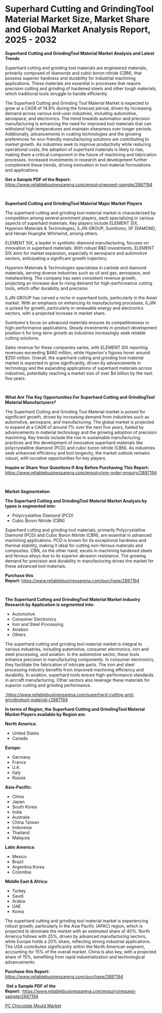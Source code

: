 <p><h1>Superhard Cutting and GrindingTool Material Market Size, Market Share and Global Market Analysis Report, 2025 - 2032</h1></p><p><strong>Superhard Cutting and GrindingTool Material Market Analysis and Latest Trends</strong></p>
<p><p>Superhard cutting and grinding tool materials are engineered materials, primarily composed of diamonds and cubic boron nitride (CBN), that possess superior hardness and durability for industrial machining applications. These materials are essential in processes that require precision cutting and grinding of hardened steels and other tough materials, which traditional tools struggle to handle efficiently.</p><p>The Superhard Cutting and Grinding Tool Material Market is expected to grow at a CAGR of 14.9% during the forecast period, driven by increasing demand across various end-user industries, including automotive, aerospace, and electronics. The trend towards automation and precision manufacturing is enhancing the need for improved tool materials that can withstand high temperatures and maintain sharpness over longer periods. Additionally, advancements in coating technologies and the growing preferences for eco-friendly manufacturing solutions are contributing to market growth. As industries seek to improve productivity while reducing operational costs, the adoption of superhard materials is likely to rise, making them a critical component in the future of machining and fabrication processes. Increased investments in research and development further complement these trends, driving innovation in tool material formulations and applications.</p></p>
<p><strong>Get a Sample PDF of the Report:&nbsp;</strong> <a href="https://www.reliablebusinessarena.com/enquiry/request-sample/2887194?utm_campaign=2991&utm_medium=2&utm_source=Github&utm_content=ia&utm_term=14032025&utm_id=superhard-cutting-and-grindingtool-material">https://www.reliablebusinessarena.com/enquiry/request-sample/2887194</a></p>
<p>&nbsp;</p>
<p><strong>Superhard Cutting and GrindingTool Material Major Market Players</strong></p>
<p><p>The superhard cutting and grinding tool material market is characterized by competition among several prominent players, each specializing in various aspects of superhard materials. Key players include ELEMENT SIX, Hyperion Materials & Technologies, ILJIN GROUP, Sumitomo, SF DIAMOND, and Henan Huanghe Whirlwind, among others.</p><p>ELEMENT SIX, a leader in synthetic diamond manufacturing, focuses on innovation in superhard materials. With robust R&D investments, ELEMENT SIX aims for market expansion, especially in aerospace and automotive sectors, anticipating a significant growth trajectory.</p><p>Hyperion Materials & Technologies specializes in carbide and diamond materials, serving diverse industries such as oil and gas, aerospace, and metalworking. The company has seen consistent revenue growth, projecting an increase due to rising demand for high-performance cutting tools, which offer durability and precision.</p><p>ILJIN GROUP has carved a niche in superhard tools, particularly in the Asian market. With an emphasis on enhancing its manufacturing processes, ILJIN is poised for growth, particularly in renewable energy and electronics sectors, with a projected increase in market share.</p><p>Sumitomo's focus on advanced materials ensures its competitiveness in high-performance applications. Steady investments in product development position it for long-term growth as industries increasingly seek reliable cutting solutions.</p><p>Sales revenue for these companies varies, with ELEMENT SIX reporting revenues exceeding $460 million, while Hyperion's figures hover around $250 million. Overall, the superhard cutting and grinding tool material market is expected to grow significantly, driven by advancements in technology and the expanding applications of superhard materials across industries, potentially reaching a market size of over $4 billion by the next five years.</p></p>
<p>&nbsp;</p>
<p><strong>What Are The Key Opportunities For Superhard Cutting and GrindingTool Material Manufacturers?</strong></p>
<p><p>The Superhard Cutting and Grinding Tool Material market is poised for significant growth, driven by increasing demand from industries such as automotive, aerospace, and manufacturing. The global market is projected to expand at a CAGR of around 7% over the next five years, fueled by advancements in material technology and the growing adoption of precision machining. Key trends include the rise in sustainable manufacturing practices and the development of innovative superhard materials like polycrystalline diamond (PCD) and cubic boron nitride (CBN). As industries seek enhanced efficiency and tool longevity, the market outlook remains robust, with lucrative opportunities for key players.</p></p>
<p><strong>Inquire or Share Your Questions If Any Before Purchasing This Report:</strong> <a href="https://www.reliablebusinessarena.com/enquiry/pre-order-enquiry/2887194?utm_campaign=2991&utm_medium=2&utm_source=Github&utm_content=ia&utm_term=14032025&utm_id=superhard-cutting-and-grindingtool-material">https://www.reliablebusinessarena.com/enquiry/pre-order-enquiry/2887194</a></p>
<p>&nbsp;</p>
<p><strong>Market Segmentation</strong></p>
<p><strong>The Superhard Cutting and GrindingTool Material Market Analysis by types is segmented into:</strong></p>
<p><ul><li>Polycrystalline Diamond (PCD)</li><li>Cubic Boron Nitride (CBN)</li></ul></p>
<p><p>Superhard cutting and grinding tool materials, primarily Polycrystalline Diamond (PCD) and Cubic Boron Nitride (CBN), are essential in advanced machining applications. PCD is known for its exceptional hardness and thermal stability, making it ideal for cutting non-ferrous materials and composites. CBN, on the other hand, excels in machining hardened steels and ferrous alloys due to its superior abrasion resistance. The growing demand for precision and durability in manufacturing drives the market for these advanced tool materials.</p></p>
<p><strong>Purchase this Report:&nbsp;</strong><a href="https://www.reliablebusinessarena.com/purchase/2887194?utm_campaign=2991&utm_medium=2&utm_source=Github&utm_content=ia&utm_term=14032025&utm_id=superhard-cutting-and-grindingtool-material">https://www.reliablebusinessarena.com/purchase/2887194</a></p>
<p>&nbsp;</p>
<p><strong>The Superhard Cutting and GrindingTool Material Market Industry Research by Application is segmented into:</strong></p>
<p><ul><li>Automotive</li><li>Consumer Electronics</li><li>Iron and Steel Processing</li><li>Aviation</li><li>Others</li></ul></p>
<p><p>The superhard cutting and grinding tool material market is integral to various industries, including automotive, consumer electronics, iron and steel processing, and aviation. In the automotive sector, these tools enhance precision in manufacturing components. In consumer electronics, they facilitate the fabrication of intricate parts. The iron and steel processing industry benefits from improved machining efficiency and durability. In aviation, superhard tools ensure high-performance standards in aircraft manufacturing. Other sectors also leverage these materials for superior cutting and grinding performance.</p></p>
<p><a href="https://www.reliablebusinessarena.com/superhard-cutting-and-grindingtool-material-r2887194?utm_campaign=2991&utm_medium=2&utm_source=Github&utm_content=ia&utm_term=14032025&utm_id=superhard-cutting-and-grindingtool-material">&nbsp;https://www.reliablebusinessarena.com/superhard-cutting-and-grindingtool-material-r2887194</a></p>
<p><strong>In terms of Region, the Superhard Cutting and GrindingTool Material Market Players available by Region are:</strong></p>
<p>
    <p> <strong> North America: </strong>
        <ul>
            <li>United States</li>
            <li>Canada</li>
        </ul>
        </p> 
    <p> <strong> Europe: </strong>
        <ul>
            <li>Germany</li>
            <li>France</li>
            <li>U.K.</li>
            <li>Italy</li>
            <li>Russia</li>
        </ul>
        </p> 
    <p> <strong> Asia-Pacific: </strong>
        <ul>
            <li>China</li>
            <li>Japan</li>
            <li>South Korea</li>
            <li>India</li>
            <li>Australia</li>
            <li>China Taiwan</li>
            <li>Indonesia</li>
            <li>Thailand</li>
            <li>Malaysia</li>
        </ul>
        </p> 
    <p> <strong> Latin America: </strong>
        <ul>
            <li>Mexico</li>
            <li>Brazil</li>
            <li>Argentina Korea</li>
            <li>Colombia</li>
        </ul>
        </p> 
    <p> <strong> Middle East & Africa: </strong>
        <ul>
            <li>Turkey</li>
            <li>Saudi</li>
            <li>Arabia</li>
            <li>UAE</li>
            <li>Korea</li>
        </ul>
    </p>
    </p>
<p><p>The superhard cutting and grinding tool material market is experiencing robust growth, particularly in the Asia Pacific (APAC) region, which is projected to dominate the market with an estimated share of 40%. North America follows with 25%, driven by advanced manufacturing sectors, while Europe holds a 20% share, reflecting strong industrial applications. The USA contributes significantly within the North American segment, accounting for 15% of the overall market. China is also key, with a projected share of 15%, benefiting from rapid industrialization and technological advancements.</p></p>
<p><strong>Purchase this Report: </strong><a href="https://www.reliablebusinessarena.com/purchase/2887194?utm_campaign=2991&utm_medium=2&utm_source=Github&utm_content=ia&utm_term=14032025&utm_id=superhard-cutting-and-grindingtool-material">https://www.reliablebusinessarena.com/purchase/2887194</a></p>
<p>&nbsp;<strong>Get a Sample PDF of the Report:&nbsp;&nbsp;</strong><a href="https://www.reliablebusinessarena.com/enquiry/request-sample/2887194?utm_campaign=2991&utm_medium=2&utm_source=Github&utm_content=ia&utm_term=14032025&utm_id=superhard-cutting-and-grindingtool-material">https://www.reliablebusinessarena.com/enquiry/request-sample/2887194</a></p>
<p><strong></strong></p>
<p><p><a href="https://github.com/ternainglin/Market-Research-Report-List-1/blob/main/pc-chocolate-mould-market.md?utm_campaign=2991&utm_medium=2&utm_source=Github&utm_content=ia&utm_term=14032025&utm_id=superhard-cutting-and-grindingtool-material">PC Chocolate Mould Market</a></p></p>